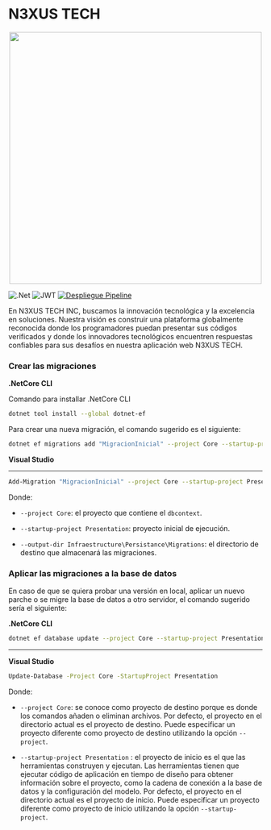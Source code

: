 # N3XUS TECH

<p align="center">
  <img width=500px src="https://firebasestorage.googleapis.com/v0/b/logos-a6d6f.appspot.com/o/NEXUS.png?alt=media&token=ce9d5280-ed59-4c45-b325-f148303c4441">
</p>

![.Net](https://img.shields.io/badge/.NET-5C2D91?style=for-the-badge&logo=.net&logoColor=white)
![JWT](https://img.shields.io/badge/JWT-black?style=for-the-badge&logo=JSON%20web%20tokens)
[![Despliegue Pipeline](https://github.com/Sds-Dti/eFirma_BackEnd/actions/workflows/Pipeline.yml/badge.svg)](https://github.com/Sds-Dti/eFirma_BackEnd/actions/workflows/Pipeline.yml)

En N3XUS TECH INC, buscamos la innovación tecnológica y la excelencia en soluciones. Nuestra visión es construir una plataforma globalmente reconocida donde los programadores  puedan presentar sus códigos verificados y donde los innovadores tecnológicos encuentren respuestas confiables para sus desafíos en nuestra aplicación web N3XUS TECH.

### Crear las migraciones

**.NetCore CLI**

Comando para installar .NetCore CLI

```bash
dotnet tool install --global dotnet-ef
```

Para crear una nueva migración, el comando sugerido es el siguiente:

```bash
dotnet ef migrations add "MigracionInicial" --project Core --startup-project Presentation --output-dir Infraestructure\Persistance\Migrations
```

**Visual Studio**

---

```bash
Add-Migration "MigracionInicial" --project Core --startup-project Presentation --output-dir Infraestructure\Persistance\Migrations
```

Donde:

- `--project Core`: el proyecto que contiene el `dbcontext`.

- `--startup-project Presentation`: proyecto inicial de ejecución.

- `--output-dir Infraestructure\Persistance\Migrations`:  el directorio de destino que almacenará las migraciones.

### Aplicar las migraciones a la base de datos

En caso de que se quiera probar una versión en local, aplicar un nuevo parche o se migre la base de datos a otro servidor, el comando sugerido sería el siguiente:

**.NetCore CLI**
```bash
dotnet ef database update --project Core --startup-project Presentation
```

---

**Visual Studio**

```bash
Update-Database -Project Core -StartupProject Presentation
```

Donde:

- `--project Core`: se conoce como proyecto de destino porque es donde los comandos añaden o eliminan archivos. Por defecto, el proyecto en el directorio actual es el proyecto de destino. Puede especificar un proyecto diferente como proyecto de destino utilizando la opción `--project`.

- `--startup-project Presentation` : el proyecto de inicio es el que las herramientas construyen y ejecutan. Las herramientas tienen que ejecutar código de aplicación en tiempo de diseño para obtener información sobre el proyecto, como la cadena de conexión a la base de datos y la configuración del modelo. Por defecto, el proyecto en el directorio actual es el proyecto de inicio. Puede especificar un proyecto diferente como proyecto de inicio utilizando la opción `--startup-project`.

